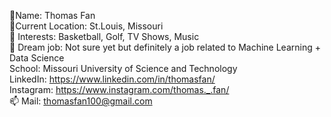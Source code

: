 👋Name: Thomas Fan <br>
💞️Current Location: St.Louis, Missouri <br>
👀 Interests: Basketball, Golf, TV Shows, Music  <br>
🌱 Dream job: Not sure yet but definitely a job related to Machine Learning + Data Science <br>
School: Missouri University of Science and Technology <br>
LinkedIn: https://www.linkedin.com/in/thomasfan/ <br>
Instagram: https://www.instagram.com/thomas._.fan/ <br>
📫 Mail: thomasfan100@gmail.com <br> 


